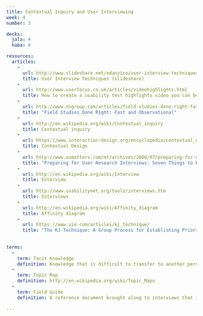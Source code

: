 ```yaml
---
title: Contextual Inquiry and User Interviewing
week: 4
number: 3

decks:
  jala: #
  haba: #

resources:
  articles:
    -
      url: http://www.slideshare.net/edanzico/user-interview-techniques
      title: User Interview Techniques (slideshare)
    -
      url: http://www.userfocus.co.uk/articles/videohighlights.html
      title: How to create a usability test highlights video you can be proud of
    -
      url: http://www.nngroup.com/articles/field-studies-done-right-fast-and-observational/
      title: "Field Studies Done Right: Fast and Observational"    
    -
      url: http://en.wikipedia.org/wiki/Contextual_inquiry
      title: Contextual inquiry         
    -
      url: https://www.interaction-design.org/encyclopedia/contextual_design.html
      title: Contextual Design
    -
      url: http://www.uxmatters.com/mt/archives/2008/07/preparing-for-user-research-interviews-seven-things-to-remember.php
      title: "Preparing for User Research Interviews: Seven Things to Remember"
    -
      url: http://en.wikipedia.org/wiki/Interview
      title: Interview      
    -
      url: http://www.usabilitynet.org/tools/interviews.htm
      title: Interviews  
    -
      url: http://en.wikipedia.org/wiki/Affinity_diagram
      title: Affinity diagram       
    -
      url: https://www.uie.com/articles/kj_technique/
      title: "The KJ-Technique: A Group Process for Establishing Priorities"
      
      
terms:
  -
    term: Tacit Knowledge
    definition: Knowledge that is difficult to transfer to another person through written or verbal communication, often because the person who obtains it is unaware that they possess it.
  -
    term: Topic Map
    definition: http://en.wikipedia.org/wiki/Topic_Maps
  -
    term: Field Guide
    definition: A reference document brought along to interviews that includes an outline of the topics to be covered, specific questions, and other important instructions.
 
---
```

